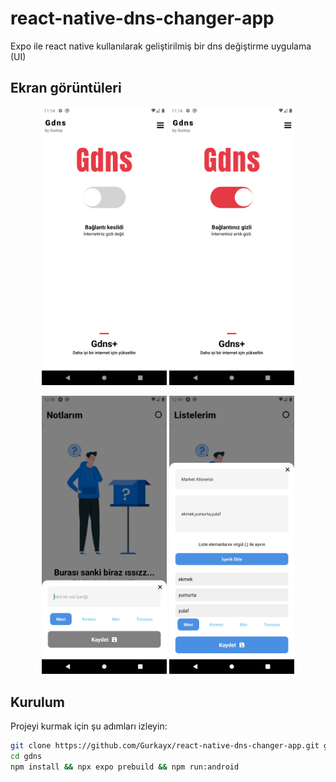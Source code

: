 # react-native-dns-changer-app
Expo ile react native kullanılarak geliştirilmiş bir dns değiştirme uygulama (UI)

## Ekran görüntüleri

<p align="center">
  <img src="https://github.com/Gurkayx/react-native-dns-changer-app/blob/main/appscreenshot/ss1.png" alt="ss1" width="200"/>
  <img src="https://github.com/Gurkayx/react-native-dns-changer-app/blob/main/appscreenshot/ss2.png" alt="ss2" width="200"/>
</p>
<p align="center">
  <img src="https://github.com/Gurkayx/react-native-task-management-app/blob/main/screenshots/ss3.png" alt="ss3" width="200"/>
  <img src="https://github.com/Gurkayx/react-native-task-management-app/blob/main/screenshots/ss4.png" alt="ss4" width="200"/>
</p>


## Kurulum
Projeyi kurmak için şu adımları izleyin:
```bash
git clone https://github.com/Gurkayx/react-native-dns-changer-app.git gdns
cd gdns
npm install && npx expo prebuild && npm run:android
